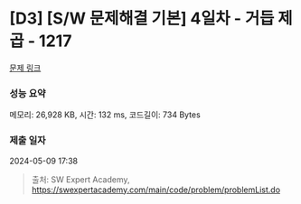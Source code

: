 # [D3] [S/W 문제해결 기본] 4일차 - 거듭 제곱 - 1217 

[문제 링크](https://swexpertacademy.com/main/code/problem/problemDetail.do?contestProbId=AV14dUIaAAUCFAYD) 

### 성능 요약

메모리: 26,928 KB, 시간: 132 ms, 코드길이: 734 Bytes

### 제출 일자

2024-05-09 17:38



> 출처: SW Expert Academy, https://swexpertacademy.com/main/code/problem/problemList.do